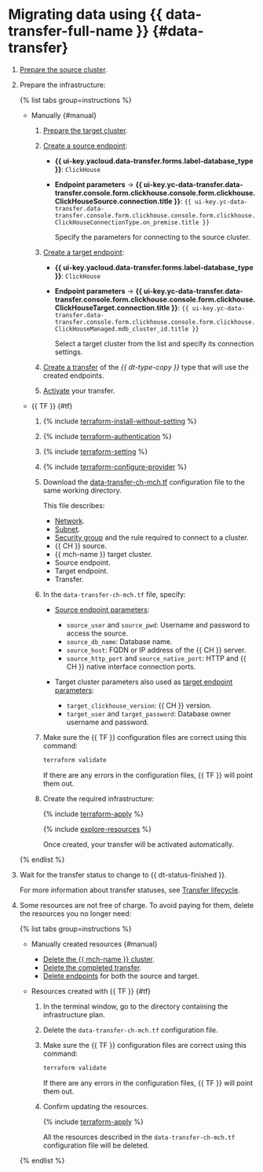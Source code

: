# Migrating data using {{ data-transfer-full-name }} {#data-transfer}

1. [Prepare the source cluster](../../../data-transfer/operations/prepare.md#source-ch).
1. Prepare the infrastructure:

   {% list tabs group=instructions %}

   - Manually {#manual}

      1. [Prepare the target cluster](../../../data-transfer/operations/prepare.md#target-ch).

      1. [Create a source endpoint](../../../data-transfer/operations/endpoint/index.md#create):

         * **{{ ui-key.yacloud.data-transfer.forms.label-database_type }}**: `ClickHouse`
         * **Endpoint parameters** → **{{ ui-key.yc-data-transfer.data-transfer.console.form.clickhouse.console.form.clickhouse.ClickHouseSource.connection.title }}**: `{{ ui-key.yc-data-transfer.data-transfer.console.form.clickhouse.console.form.clickhouse.ClickHouseConnectionType.on_premise.title }}`

            Specify the parameters for connecting to the source cluster.

      1. [Create a target endpoint](../../../data-transfer/operations/endpoint/index.md#create):

         * **{{ ui-key.yacloud.data-transfer.forms.label-database_type }}**: `ClickHouse`
         * **Endpoint parameters** → **{{ ui-key.yc-data-transfer.data-transfer.console.form.clickhouse.console.form.clickhouse.ClickHouseTarget.connection.title }}**: `{{ ui-key.yc-data-transfer.data-transfer.console.form.clickhouse.console.form.clickhouse.ClickHouseManaged.mdb_cluster_id.title }}`

            Select a target cluster from the list and specify its connection settings.

      1. [Create a transfer](../../../data-transfer/operations/transfer.md#create) of the _{{ dt-type-copy }}_ type that will use the created endpoints.
      1. [Activate](../../../data-transfer/operations/transfer.md#activate) your transfer.

   - {{ TF }} {#tf}

      1. {% include [terraform-install-without-setting](../../../_includes/mdb/terraform/install-without-setting.md) %}
      1. {% include [terraform-authentication](../../../_includes/mdb/terraform/authentication.md) %}
      1. {% include [terraform-setting](../../../_includes/mdb/terraform/setting.md) %}
      1. {% include [terraform-configure-provider](../../../_includes/mdb/terraform/configure-provider.md) %}

      1. Download the [data-transfer-ch-mch.tf](https://github.com/yandex-cloud-examples/yc-data-transfer-from-on-premise-clickhouse-to-cloud/blob/main/data-transfer-ch-mch.tf) configuration file to the same working directory.

         This file describes:

         * [Network](../../../vpc/concepts/network.md#network).
         * [Subnet](../../../vpc/concepts/network.md#subnet).
         * [Security group](../../../vpc/concepts/security-groups.md) and the rule required to connect to a cluster.
         * {{ CH }} source.
         * {{ mch-name }} target cluster.
         * Source endpoint.
         * Target endpoint.
         * Transfer.

      1. In the `data-transfer-ch-mch.tf` file, specify:

         * [Source endpoint parameters](../../../data-transfer/operations/endpoint/source/clickhouse.md#on-premise):
            * `source_user` and `source_pwd`: Username and password to access the source.
            * `source_db_name`: Database name.
            * `source_host`: FQDN or IP address of the {{ CH }} server.
            * `source_http_port` and `source_native_port`: HTTP and {{ CH }} native interface connection ports.

         * Target cluster parameters also used as [target endpoint parameters](../../../data-transfer/operations/endpoint/target/clickhouse.md#managed-service):

            * `target_clickhouse_version`: {{ CH }} version.
            * `target_user` and `target_password`: Database owner username and password.

      1. Make sure the {{ TF }} configuration files are correct using this command:

         ```bash
         terraform validate
         ```

         If there are any errors in the configuration files, {{ TF }} will point them out.

      1. Create the required infrastructure:

         {% include [terraform-apply](../../../_includes/mdb/terraform/apply.md) %}

         {% include [explore-resources](../../../_includes/mdb/terraform/explore-resources.md) %}

         Once created, your transfer will be activated automatically.

   {% endlist %}

1. Wait for the transfer status to change to {{ dt-status-finished }}.

   For more information about transfer statuses, see [Transfer lifecycle](../../../data-transfer/concepts/transfer-lifecycle.md#statuses).

1. Some resources are not free of charge. To avoid paying for them, delete the resources you no longer need:

   {% list tabs group=instructions %}

   - Manually created resources {#manual}

      * [Delete the {{ mch-name }} cluster](../../../managed-clickhouse/operations/cluster-delete.md).
      * [Delete the completed transfer](../../../data-transfer/operations/transfer.md#delete).
      * [Delete endpoints](../../../data-transfer/operations/endpoint/index.md#delete) for both the source and target.

   - Resources created with {{ TF }} {#tf}

      1. In the terminal window, go to the directory containing the infrastructure plan.
      1. Delete the `data-transfer-ch-mch.tf` configuration file.
      1. Make sure the {{ TF }} configuration files are correct using this command:

         ```bash
         terraform validate
         ```

         If there are any errors in the configuration files, {{ TF }} will point them out.

      1. Confirm updating the resources.

         {% include [terraform-apply](../../../_includes/mdb/terraform/apply.md) %}

         All the resources described in the `data-transfer-ch-mch.tf` configuration file will be deleted.

   {% endlist %}
